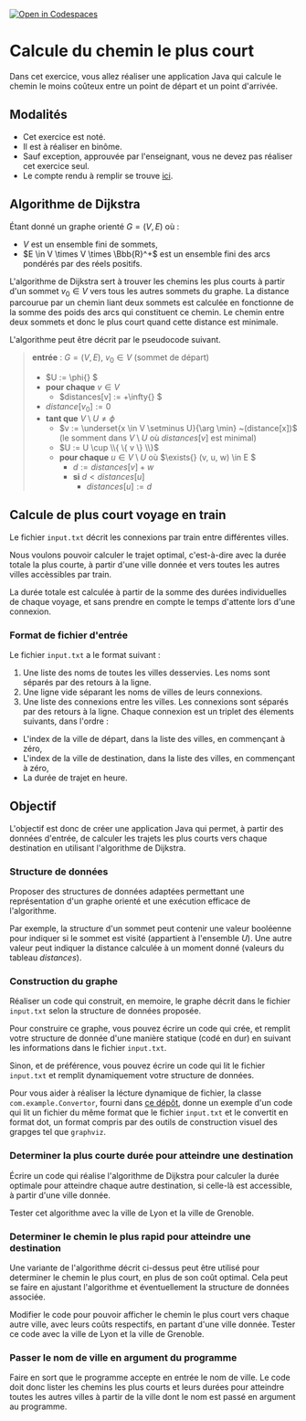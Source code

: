 [![Open in Codespaces](https://classroom.github.com/assets/launch-codespace-2972f46106e565e64193e422d61a12cf1da4916b45550586e14ef0a7c637dd04.svg)](https://classroom.github.com/open-in-codespaces?assignment_repo_id=20489679)
# Calcule du chemin le plus court

Dans cet exercice, vous allez réaliser une application Java  qui calcule le chemin le moins coûteux entre un point de
départ et un point d'arrivée.

## Modalités
* Cet exercice est noté.
* Il est à réaliser en binôme.
* Sauf exception, approuvée par l'enseignant, vous ne devez pas réaliser cet exercice seul.
* Le compte rendu à remplir se trouve [ici](Rapport.md).

## Algorithme de Dijkstra
Étant donné un graphe orienté $G = (V, E)$ où :
* $V$ est un ensemble fini de sommets,
* $E \in V \times V \times \Bbb{R}^+$ est un ensemble fini des arcs pondérés par des réels positifs.

L'algorithme de Dijkstra sert à trouver les chemins les plus courts à partir d'un sommet $v_{0} \in V$ vers tous les
autres sommets du graphe.
La distance parcourue par un chemin liant deux sommets est calculée en fonctionne de la somme des poids des arcs qui
constituent ce chemin.
Le chemin entre deux sommets et donc le plus court quand cette distance est minimale.

L'algorithme peut être décrit par le pseudocode suivant. 


> **entrée** : $G = (V, E)$, $v_{0} \in V$ (sommet de départ)
> * $U := \phi{} $
> * **pour chaque** $v \in V$
>   * $distances[v] := +\infty{} $
> * $distance[v_0] := 0$
> * **tant que** $V \setminus U \neq \phi{}$
>   * $v := \underset{x \in V \setminus U}{\arg \min} ~(distance[x])$ (le somment dans $V \setminus U$ où $distances[v]$ est minimal)
>   * $U := U \cup \\{ \{ v \} \\}$
>   * **pour chaque** $u \in V \setminus U$ où $\exists{} (v, u, w) \in E $
>     * $d := distances[v] + w$
>     * **si** $d < distances[u]$
>       * $distances[u] := d$

## Calcule de plus court voyage en train
Le fichier `input.txt` décrit les connexions par train entre différentes villes.

Nous voulons pouvoir calculer le trajet optimal, c'est-à-dire avec la durée totale la plus courte, à partir d'une ville
donnée et vers toutes les autres villes accèssibles par train.

La durée totale est calculée à partir de la somme des durées individuelles de chaque voyage, et sans prendre en compte
le temps d'attente lors d'une connexion.

### Format de fichier d'entrée
Le fichier `input.txt` a le format suivant :
1. Une liste des noms de toutes les villes desservies. Les noms sont séparés par des retours à la ligne.
2. Une ligne vide séparant les noms de villes de leurs connexions.
3. Une liste des connexions entre les villes. Les connexions sont séparés par des retours à la ligne.
Chaque connexion est un triplet des élements suivants, dans l'ordre :
  * L'index de la ville de départ, dans la liste des villes, en commençant à zéro,
  * L'index de la ville de destination, dans la liste des villes, en commençant à zéro,
  * La durée de trajet en heure.

## Objectif

L'objectif est donc de créer une application Java qui permet, à partir des données d'entrée, de calculer les trajets les
plus courts vers chaque destination en utilisant l'algorithme de Dijkstra.

### Structure de données

Proposer des structures de données adaptées permettant une représentation d'un graphe orienté et une exécution efficace
de l'algorithme.

Par exemple, la structure d'un sommet peut contenir une valeur booléenne pour indiquer si le sommet est visité
(appartient à l'ensemble $U$).
Une autre valeur peut indiquer la distance calculée à un moment donné (valeurs du tableau $distances$).

### Construction du graphe

Réaliser un code qui construit, en memoire, le graphe décrit dans le fichier `input.txt` selon la structure de données
proposée.

Pour construire ce graphe, vous pouvez écrire un code qui crée, et remplit votre structure de donnée d'une manière
statique (codé en dur) en suivant les informations dans le fichier `input.txt`.

Sinon, et de préférence, vous pouvez écrire un code qui lit le fichier `input.txt` et remplit dynamiquement votre
structure de données.

Pour vous aider à réaliser la lécture dynamique de fichier, la classe `com.example.Convertor`, fourni dans
[ce dépôt](https://github.com/PolytechLyon/2526-into-apo-dot-convertor), donne un exemple d'un code qui lit un fichier
du même format que le fichier `input.txt` et le convertit en format dot, un format compris par des outils de
construction visuel des grapges tel que `graphviz`.

### Determiner la plus courte durée pour atteindre une destination

Écrire un code qui réalise l'algorithme de Dijkstra pour calculer la durée optimale pour atteindre chaque autre
destination, si celle-là est accessible, à partir d'une ville donnée.

Tester cet algorithme avec la ville de Lyon et la ville de Grenoble.

### Determiner le chemin le plus rapid pour atteindre une destination

Une variante de l'algorithme décrit ci-dessus peut être utilisé pour determiner le chemin le plus court, en plus de son
coût optimal.
Cela peut se faire en ajustant l'algorithme et éventuellement la structure de données associée.

Modifier le code pour pouvoir afficher le chemin le plus court vers chaque autre ville, avec leurs coûts respectifs, en
partant d'une ville donnée.
Tester ce code avec la ville de Lyon et la ville de Grenoble.

### Passer le nom de ville en argument du programme

Faire en sort que le programme accepte en entrée le nom de ville.
Le code doit donc lister les chemins les plus courts et leurs durées pour atteindre toutes les autres villes à partir de
la ville dont le nom est passé en argument au programme.







